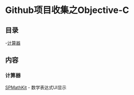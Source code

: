 # Github项目收集之Objective-C

## 目录
-[计算器](#计算器)


## 内容
### 计算器
  [SPMathKit](https://github.com/CodingSha/SPMathKit) - 数学表达式UI显示
  